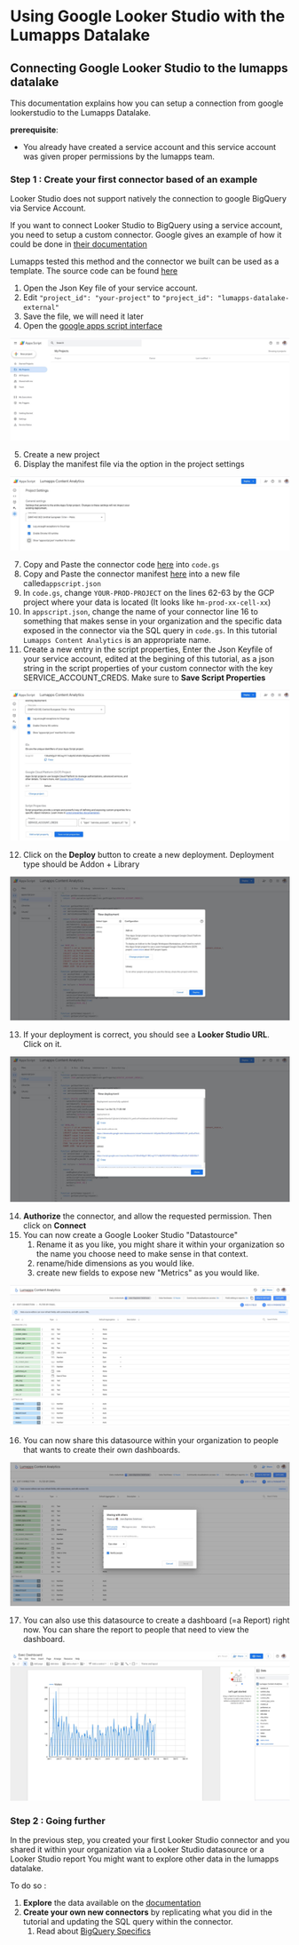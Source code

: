 # Using Google Looker Studio with the Lumapps Datalake

## Connecting Google Looker Studio to the lumapps datalake

This documentation explains how you can setup a connection from google lookerstudio to the Lumapps Datalake.


**prerequisite**:
* You already have created a service account and this service account was given proper permissions by the lumapps team.

### Step 1 : Create your first connector based of an example

Looker Studio does not support natively the connection to google BigQuery via Service Account.

If you want to connect Looker Studio to BigQuery using a service account, you need to setup a custom connector.
Google gives an example of how it could be done in [their documentation](https://developers.google.com/looker-studio/connector/use-a-service-account)

Lumapps tested this method and the connector we built can be used as a template.
The source code can be found [here](./examples)

1. Open the Json Key file of your service account.
2. Edit `"project_id": "your-project"` to `"project_id": "lumapps-datalake-external"`
3. Save the file, we will need it later
4. Open the [google apps script interface](https://script.google.com/)

![Google appscript](assets/1-appscript.jpg)

5. Create a new project
6. Display the manifest file via the option in the project settings

![Display Manifest File](assets/2-show-manifest-file.jpg)

7. Copy and Paste the connector code [here](./examples/code.gs) into `code.gs`
8. Copy and Paste the connector manifest [here](./examples/appscript.json) into a new file called`appscript.json`
9. In `code.gs`, change `YOUR-PROD-PROJECT` on the lines 62-63 by the GCP project where your data is located (It looks like `hm-prod-xx-cell-xx`)
10. In `appscript.json`, change the name of your connector line 16 to something that makes sense in your organization and the specific data exposed in the connector via the SQL query in `code.gs`. In this tutorial `Lumapps Content Analytics` is an appropriate name.
11. Create a new entry in the script properties, Enter the Json Keyfile of your service account, edited at the begining of this tutorial, as a json string in the script properties of your custom connector with the key SERVICE_ACCOUNT_CREDS. Make sure to **Save Script Properties**

![script properties](assets/3-script-properties.jpg)

12. Click on the **Deploy** button to create a new deployment. Deployment type should be Addon + Library

![Deploy](assets/4-deploy.jpg)

13. If your deployment is correct, you should see a **Looker Studio URL**. Click on it.

![Check deployment](assets/5-deploy-success.jpg)

14. **Authorize** the connector, and allow the requested permission. Then click on **Connect**
15. You can now create a Google Looker Studio "Datastource"
    1. Rename it as you like, you might share it within your organization so the name you choose need to make sense in that context.
    2. rename/hide dimensions as you would like.
    3. create new fields to expose new "Metrics" as you would like.

![Example Datasource](assets/6-configure-datasource.jpg)

16. You can now share this datasource within your organization to people that wants to create their own dashboards.

![Share Datasource](assets/7-sharing-datasource.jpg)

17. You can also use this datasource to create a dashboard (=a Report) right now. You can share the report to people that need to view the dashboard.

![Create Report](assets/8-sharing-reports.jpg)


### Step 2 : Going further

In the previous step, you created your first Looker Studio connector and you shared it within your organization via a Looker Studio datasource or a Looker Studio report
You might want to explore other data in the lumapps datalake.

To do so :

1. **Explore** the data available on the [documentation](https://developer.lumapps.com/datalake)
2. **Create your own new connectors** by replicating what you did in the tutorial and updating the SQL query within the connector.
   1. Read about [BigQuery Specifics](../bigquery-specifics.md)
